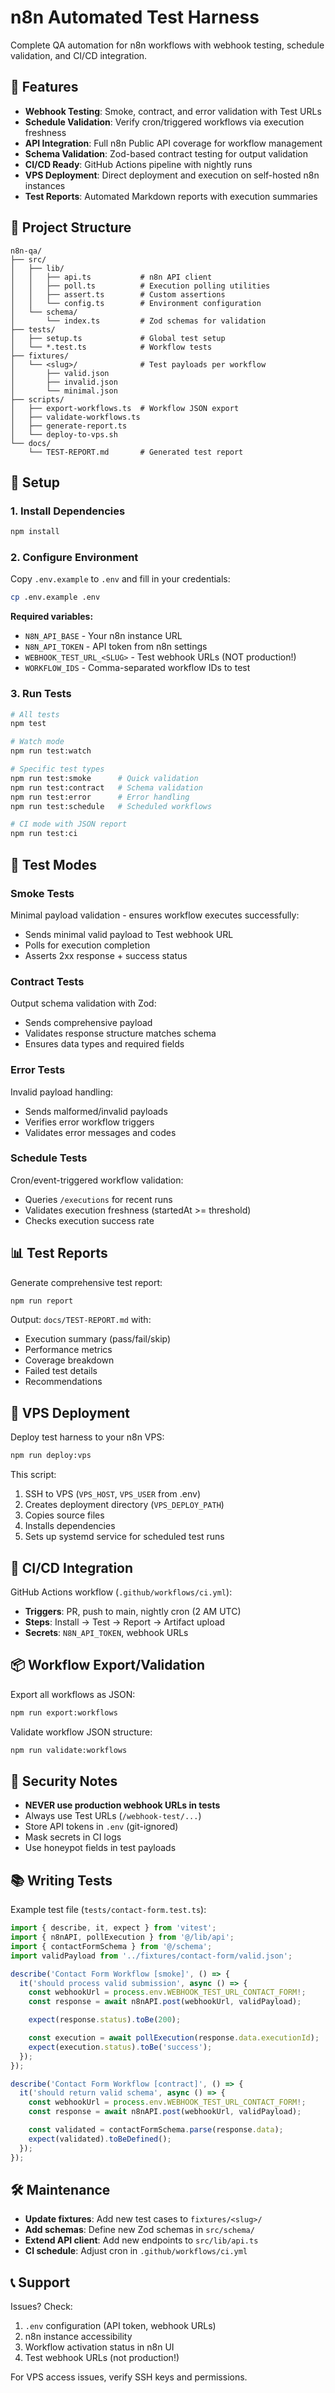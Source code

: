 # n8n Automated Test Harness

Complete QA automation for n8n workflows with webhook testing, schedule validation, and CI/CD integration.

## 🚀 Features

- **Webhook Testing**: Smoke, contract, and error validation with Test URLs
- **Schedule Validation**: Verify cron/triggered workflows via execution freshness
- **API Integration**: Full n8n Public API coverage for workflow management
- **Schema Validation**: Zod-based contract testing for output validation
- **CI/CD Ready**: GitHub Actions pipeline with nightly runs
- **VPS Deployment**: Direct deployment and execution on self-hosted n8n instances
- **Test Reports**: Automated Markdown reports with execution summaries

## 📁 Project Structure

```
n8n-qa/
├── src/
│   ├── lib/
│   │   ├── api.ts           # n8n API client
│   │   ├── poll.ts          # Execution polling utilities
│   │   ├── assert.ts        # Custom assertions
│   │   └── config.ts        # Environment configuration
│   └── schema/
│       └── index.ts         # Zod schemas for validation
├── tests/
│   ├── setup.ts             # Global test setup
│   └── *.test.ts            # Workflow tests
├── fixtures/
│   └── <slug>/              # Test payloads per workflow
│       ├── valid.json
│       ├── invalid.json
│       └── minimal.json
├── scripts/
│   ├── export-workflows.ts  # Workflow JSON export
│   ├── validate-workflows.ts
│   ├── generate-report.ts
│   └── deploy-to-vps.sh
└── docs/
    └── TEST-REPORT.md       # Generated test report
```

## 🔧 Setup

### 1. Install Dependencies

```bash
npm install
```

### 2. Configure Environment

Copy `.env.example` to `.env` and fill in your credentials:

```bash
cp .env.example .env
```

**Required variables:**
- `N8N_API_BASE` - Your n8n instance URL
- `N8N_API_TOKEN` - API token from n8n settings
- `WEBHOOK_TEST_URL_<SLUG>` - Test webhook URLs (NOT production!)
- `WORKFLOW_IDS` - Comma-separated workflow IDs to test

### 3. Run Tests

```bash
# All tests
npm test

# Watch mode
npm run test:watch

# Specific test types
npm run test:smoke      # Quick validation
npm run test:contract   # Schema validation
npm run test:error      # Error handling
npm run test:schedule   # Scheduled workflows

# CI mode with JSON report
npm run test:ci
```

## 🧪 Test Modes

### Smoke Tests
Minimal payload validation - ensures workflow executes successfully:
- Sends minimal valid payload to Test webhook URL
- Polls for execution completion
- Asserts 2xx response + success status

### Contract Tests
Output schema validation with Zod:
- Sends comprehensive payload
- Validates response structure matches schema
- Ensures data types and required fields

### Error Tests
Invalid payload handling:
- Sends malformed/invalid payloads
- Verifies error workflow triggers
- Validates error messages and codes

### Schedule Tests
Cron/event-triggered workflow validation:
- Queries `/executions` for recent runs
- Validates execution freshness (startedAt >= threshold)
- Checks execution success rate

## 📊 Test Reports

Generate comprehensive test report:

```bash
npm run report
```

Output: `docs/TEST-REPORT.md` with:
- Execution summary (pass/fail/skip)
- Performance metrics
- Coverage breakdown
- Failed test details
- Recommendations

## 🚀 VPS Deployment

Deploy test harness to your n8n VPS:

```bash
npm run deploy:vps
```

This script:
1. SSH to VPS (`VPS_HOST`, `VPS_USER` from .env)
2. Creates deployment directory (`VPS_DEPLOY_PATH`)
3. Copies source files
4. Installs dependencies
5. Sets up systemd service for scheduled test runs

## 🔄 CI/CD Integration

GitHub Actions workflow (`.github/workflows/ci.yml`):
- **Triggers**: PR, push to main, nightly cron (2 AM UTC)
- **Steps**: Install → Test → Report → Artifact upload
- **Secrets**: `N8N_API_TOKEN`, webhook URLs

## 📦 Workflow Export/Validation

Export all workflows as JSON:

```bash
npm run export:workflows
```

Validate workflow JSON structure:

```bash
npm run validate:workflows
```

## 🔐 Security Notes

- **NEVER use production webhook URLs in tests**
- Always use Test URLs (`/webhook-test/...`)
- Store API tokens in `.env` (git-ignored)
- Mask secrets in CI logs
- Use honeypot fields in test payloads

## 📚 Writing Tests

Example test file (`tests/contact-form.test.ts`):

```typescript
import { describe, it, expect } from 'vitest';
import { n8nAPI, pollExecution } from '@/lib/api';
import { contactFormSchema } from '@/schema';
import validPayload from '../fixtures/contact-form/valid.json';

describe('Contact Form Workflow [smoke]', () => {
  it('should process valid submission', async () => {
    const webhookUrl = process.env.WEBHOOK_TEST_URL_CONTACT_FORM!;
    const response = await n8nAPI.post(webhookUrl, validPayload);

    expect(response.status).toBe(200);

    const execution = await pollExecution(response.data.executionId);
    expect(execution.status).toBe('success');
  });
});

describe('Contact Form Workflow [contract]', () => {
  it('should return valid schema', async () => {
    const webhookUrl = process.env.WEBHOOK_TEST_URL_CONTACT_FORM!;
    const response = await n8nAPI.post(webhookUrl, validPayload);

    const validated = contactFormSchema.parse(response.data);
    expect(validated).toBeDefined();
  });
});
```

## 🛠️ Maintenance

- **Update fixtures**: Add new test cases to `fixtures/<slug>/`
- **Add schemas**: Define new Zod schemas in `src/schema/`
- **Extend API client**: Add new endpoints to `src/lib/api.ts`
- **CI schedule**: Adjust cron in `.github/workflows/ci.yml`

## 📞 Support

Issues? Check:
1. `.env` configuration (API token, webhook URLs)
2. n8n instance accessibility
3. Workflow activation status in n8n UI
4. Test webhook URLs (not production!)

For VPS access issues, verify SSH keys and permissions.
